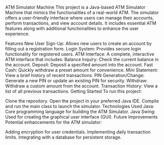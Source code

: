 ATM Simulator Machine
This project is a Java-based ATM Simulator Machine that mimics the functionalities of a real-world ATM. The simulator offers a user-friendly interface where users can manage their accounts, perform transactions, and view account details. It includes essential ATM features along with additional functionalities to enhance the user experience.

Features
New User Sign-Up: Allows new users to create an account by filling out a registration form.
Login System: Provides secure login functionality for registered users.
ATM Interface: A complete, interactive ATM interface that includes:
Balance Inquiry: Check the current balance in the account.
Deposit: Deposit a specified amount into the account.
Fast Cash: Quickly withdraw a preset amount for convenience.
Mini Statement: View a brief history of recent transactions.
PIN Generation/Change: Generate a new PIN or update an existing PIN for security.
Withdraw: Withdraw a custom amount from the account.
Transaction History: View a list of all previous transactions.
Getting Started
To run this project:

Clone the repository.
Open the project in your preferred Java IDE.
Compile and run the main class to launch the simulator.
Technologies Used
Java: Core programming language for building the ATM Simulator.
Java Swing: Used for creating the graphical user interface (GUI).
Future Improvements
Potential enhancements for the ATM simulator:

Adding encryption for user credentials.
Implementing daily transaction limits.
Integrating with a database for persistent storage.
